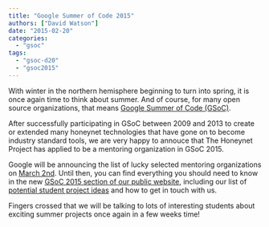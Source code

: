 ```yaml
---
title: "Google Summer of Code 2015"
authors: ["David Watson"]
date: "2015-02-20"
categories: 
  - "gsoc"
tags: 
  - "gsoc-d20"
  - "gsoc2015"
---
```


With winter in the northern hemisphere beginning to turn into spring, it is once again time to think about summer. And of course, for many open source organizations, that means [Google Summer of Code (GSoC)](https://developers.google.com/open-source/soc/?csw=1 "GSoC 2015").

  

  

After successfully participating in GSoC between 2009 and 2013 to create or extended many honeynet technologies that have gone on to become industry standard tools, we are very happy to annouce that The Honeynet Project has applied to be a mentoring organization in GSoC 2015.

  

  

Google will be announcing the list of lucky selected mentoring organizations on [March 2nd](https://www.google-melange.com/gsoc/events/google/gsoc2015). Until then, you can find everything you should need to know in the new [GSoC 2015 section of our public website](/gsoc "GSoC 2015"), including our list of [potential student project ideas](/gsoc/ideas "GSoC 2015 project ideas") and how to get in touch with us.

  

  

Fingers crossed that we will be talking to lots of interesting students about exciting summer projects once again in a few weeks time!
